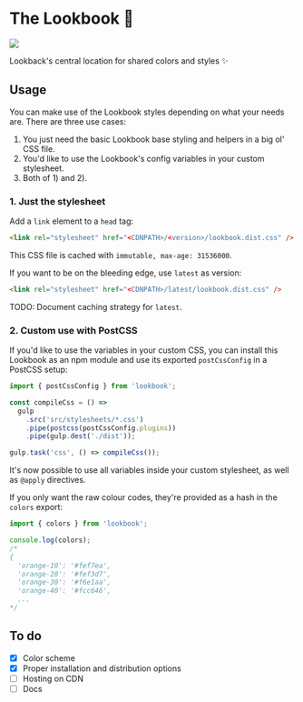 # The Lookbook 💅

[![](https://img.shields.io/circleci/token/72b49f88c10f93d0d86ff25d730453d300d10671/project/github/lookback/lookbook/master.svg?style=flat-square)](https://circleci.com/gh/lookback/lookbook)

Lookback's central location for shared colors and styles ✨

## Usage

You can make use of the Lookbook styles depending on what your needs are. There are three use cases:

1. You just need the basic Lookbook base styling and helpers in a big ol' CSS file.
2. You'd like to use the Lookbook's config variables in your custom stylesheet.
3. Both of 1) and 2).

### 1. Just the stylesheet

Add a `link` element to a `head` tag:

```html
<link rel="stylesheet" href="<CDNPATH>/<version>/lookbook.dist.css" />
```

This CSS file is cached with `immutable, max-age: 31536000`.

If you want to be on the bleeding edge, use `latest` as version:

```html
<link rel="stylesheet" href="<CDNPATH>/latest/lookbook.dist.css" />
```

TODO: Document caching strategy for `latest`.

### 2. Custom use with PostCSS

If you'd like to use the variables in your custom CSS, you can install this Lookbook as an npm module and use its exported `postCssConfig` in a PostCSS setup:

```js
import { postCssConfig } from 'lookbook';

const compileCss = () =>
  gulp
    .src('src/stylesheets/*.css')
    .pipe(postcss(postCssConfig.plugins))
    .pipe(gulp.dest('./dist'));

gulp.task('css', () => compileCss());
```

It's now possible to use all variables inside your custom stylesheet, as well as `@apply` directives.

If you only want the raw colour codes, they're provided as a hash in the `colors` export:

```js
import { colors } from 'lookbook';

console.log(colors);
/*
{
  'orange-10': '#fef7ea',
  'orange-20': '#fef3d7',
  'orange-30': '#f6e1aa',
  'orange-40': '#fcc646',
  ...
*/
```

## To do

- [x] Color scheme
- [x] Proper installation and distribution options
- [ ] Hosting on CDN
- [ ] Docs
